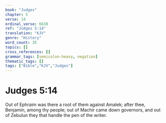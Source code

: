 ```yaml
---
book: "Judges"
chapter: 5
verse: 14
ordinal_verse: 6638
ref: "Judges 5:14"
translation: "KJV"
genre: "History"
word_count: 35
topics: []
cross_references: []
grammar_tags: [semicolon-heavy, negation]
thematic_tags: []
tags: ["Bible","KJV","Judges"]
---
```


# Judges 5:14

Out of Ephraim was there a root of them against Amalek; after thee, Benjamin, among thy people; out of Machir came down governors, and out of Zebulun they that handle the pen of the writer.
